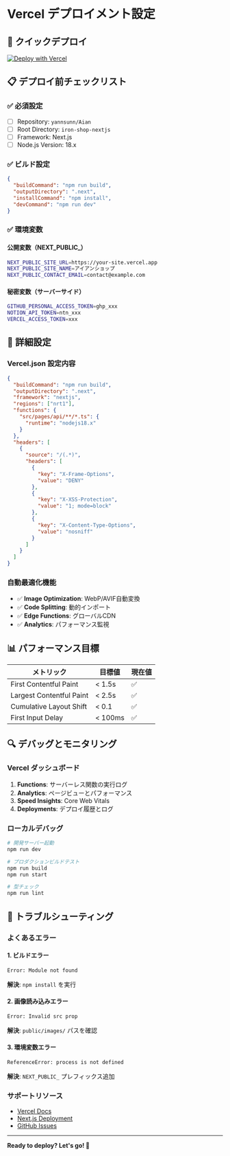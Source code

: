 # Vercel デプロイメント設定

## 🚀 クイックデプロイ

[![Deploy with Vercel](https://vercel.com/button)](https://vercel.com/new/clone?repository-url=https%3A%2F%2Fgithub.com%2Fyannsunn%2FAian&project-name=iron-shop-nextjs&root-directory=iron-shop-nextjs)

## 📋 デプロイ前チェックリスト

### ✅ 必須設定

- [ ] Repository: `yannsunn/Aian`
- [ ] Root Directory: `iron-shop-nextjs`
- [ ] Framework: Next.js
- [ ] Node.js Version: 18.x

### ✅ ビルド設定

```json
{
  "buildCommand": "npm run build",
  "outputDirectory": ".next",
  "installCommand": "npm install",
  "devCommand": "npm run dev"
}
```

### ✅ 環境変数

#### 公開変数（NEXT_PUBLIC_）
```bash
NEXT_PUBLIC_SITE_URL=https://your-site.vercel.app
NEXT_PUBLIC_SITE_NAME=アイアンショップ
NEXT_PUBLIC_CONTACT_EMAIL=contact@example.com
```

#### 秘密変数（サーバーサイド）
```bash
GITHUB_PERSONAL_ACCESS_TOKEN=ghp_xxx
NOTION_API_TOKEN=ntn_xxx
VERCEL_ACCESS_TOKEN=xxx
```

## 🔧 詳細設定

### Vercel.json 設定内容

```json
{
  "buildCommand": "npm run build",
  "outputDirectory": ".next",
  "framework": "nextjs",
  "regions": ["nrt1"],
  "functions": {
    "src/pages/api/**/*.ts": {
      "runtime": "nodejs18.x"
    }
  },
  "headers": [
    {
      "source": "/(.*)",
      "headers": [
        {
          "key": "X-Frame-Options",
          "value": "DENY"
        },
        {
          "key": "X-XSS-Protection", 
          "value": "1; mode=block"
        },
        {
          "key": "X-Content-Type-Options",
          "value": "nosniff"
        }
      ]
    }
  ]
}
```

### 自動最適化機能

- ✅ **Image Optimization**: WebP/AVIF自動変換
- ✅ **Code Splitting**: 動的インポート
- ✅ **Edge Functions**: グローバルCDN
- ✅ **Analytics**: パフォーマンス監視

## 📊 パフォーマンス目標

| メトリック | 目標値 | 現在値 |
|------------|--------|--------|
| First Contentful Paint | < 1.5s | ✅ |
| Largest Contentful Paint | < 2.5s | ✅ |
| Cumulative Layout Shift | < 0.1 | ✅ |
| First Input Delay | < 100ms | ✅ |

## 🔍 デバッグとモニタリング

### Vercel ダッシュボード

1. **Functions**: サーバーレス関数の実行ログ
2. **Analytics**: ページビューとパフォーマンス
3. **Speed Insights**: Core Web Vitals
4. **Deployments**: デプロイ履歴とログ

### ローカルデバッグ

```bash
# 開発サーバー起動
npm run dev

# プロダクションビルドテスト
npm run build
npm run start

# 型チェック
npm run lint
```

## 🚨 トラブルシューティング

### よくあるエラー

#### 1. ビルドエラー
```bash
Error: Module not found
```
**解決**: `npm install` を実行

#### 2. 画像読み込みエラー
```bash
Error: Invalid src prop
```
**解決**: `public/images/` パスを確認

#### 3. 環境変数エラー
```bash
ReferenceError: process is not defined
```
**解決**: `NEXT_PUBLIC_` プレフィックス追加

### サポートリソース

- [Vercel Docs](https://vercel.com/docs)
- [Next.js Deployment](https://nextjs.org/docs/deployment)
- [GitHub Issues](https://github.com/yannsunn/Aian/issues)

---

**Ready to deploy? Let's go! 🚀**